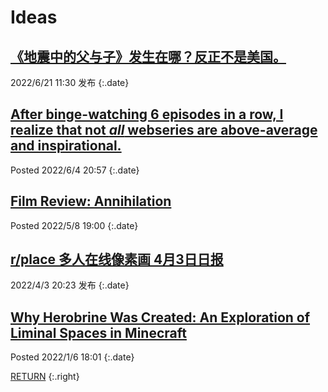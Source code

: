 # Ideas

## [《地震中的父与子》发生在哪？反正不是美国。](/ideas/facts-father-son-earthquake)

2022/6/21 11:30 发布
{:.date}

## [After binge-watching 6 episodes in a row, I realize that not *all* webseries are above-average and inspirational.](/ideas/end-of-the-f---king-world-review)

Posted 2022/6/4 20:57
{:.date}

## [Film Review: Annihilation](/ideas/annihilation-review)

Posted 2022/5/8 19:00
{:.date}

## [r/place 多人在线像素画 4月3日日报](/ideas/rplace_20220403)

2022/4/3 20:23 发布
{:.date}

## [Why Herobrine Was Created: An Exploration of Liminal Spaces in Minecraft](/ideas/herobrine)

Posted 2022/1/6 18:01
{:.date}

[RETURN](/)
{:.right}
